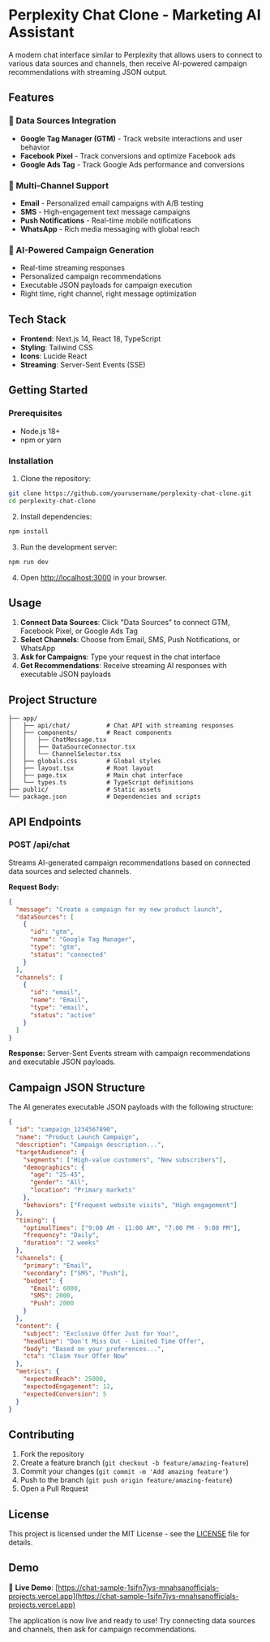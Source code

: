 # Perplexity Chat Clone - Marketing AI Assistant

A modern chat interface similar to Perplexity that allows users to connect to various data sources and channels, then receive AI-powered campaign recommendations with streaming JSON output.

## Features

### 🎯 Data Sources Integration
- **Google Tag Manager (GTM)** - Track website interactions and user behavior
- **Facebook Pixel** - Track conversions and optimize Facebook ads  
- **Google Ads Tag** - Track Google Ads performance and conversions

### 📱 Multi-Channel Support
- **Email** - Personalized email campaigns with A/B testing
- **SMS** - High-engagement text message campaigns
- **Push Notifications** - Real-time mobile notifications
- **WhatsApp** - Rich media messaging with global reach

### 🤖 AI-Powered Campaign Generation
- Real-time streaming responses
- Personalized campaign recommendations
- Executable JSON payloads for campaign execution
- Right time, right channel, right message optimization

## Tech Stack

- **Frontend**: Next.js 14, React 18, TypeScript
- **Styling**: Tailwind CSS
- **Icons**: Lucide React
- **Streaming**: Server-Sent Events (SSE)

## Getting Started

### Prerequisites
- Node.js 18+ 
- npm or yarn

### Installation

1. Clone the repository:
```bash
git clone https://github.com/yourusername/perplexity-chat-clone.git
cd perplexity-chat-clone
```

2. Install dependencies:
```bash
npm install
```

3. Run the development server:
```bash
npm run dev
```

4. Open [http://localhost:3000](http://localhost:3000) in your browser.

## Usage

1. **Connect Data Sources**: Click "Data Sources" to connect GTM, Facebook Pixel, or Google Ads Tag
2. **Select Channels**: Choose from Email, SMS, Push Notifications, or WhatsApp
3. **Ask for Campaigns**: Type your request in the chat interface
4. **Get Recommendations**: Receive streaming AI responses with executable JSON payloads

## Project Structure

```
├── app/
│   ├── api/chat/          # Chat API with streaming responses
│   ├── components/        # React components
│   │   ├── ChatMessage.tsx
│   │   ├── DataSourceConnector.tsx
│   │   └── ChannelSelector.tsx
│   ├── globals.css        # Global styles
│   ├── layout.tsx         # Root layout
│   ├── page.tsx           # Main chat interface
│   └── types.ts           # TypeScript definitions
├── public/                # Static assets
└── package.json           # Dependencies and scripts
```

## API Endpoints

### POST /api/chat
Streams AI-generated campaign recommendations based on connected data sources and selected channels.

**Request Body:**
```json
{
  "message": "Create a campaign for my new product launch",
  "dataSources": [
    {
      "id": "gtm",
      "name": "Google Tag Manager",
      "type": "gtm",
      "status": "connected"
    }
  ],
  "channels": [
    {
      "id": "email",
      "name": "Email",
      "type": "email",
      "status": "active"
    }
  ]
}
```

**Response:** Server-Sent Events stream with campaign recommendations and executable JSON payloads.

## Campaign JSON Structure

The AI generates executable JSON payloads with the following structure:

```json
{
  "id": "campaign_1234567890",
  "name": "Product Launch Campaign",
  "description": "Campaign description...",
  "targetAudience": {
    "segments": ["High-value customers", "New subscribers"],
    "demographics": {
      "age": "25-45",
      "gender": "All",
      "location": "Primary markets"
    },
    "behaviors": ["Frequent website visits", "High engagement"]
  },
  "timing": {
    "optimalTimes": ["9:00 AM - 11:00 AM", "7:00 PM - 9:00 PM"],
    "frequency": "Daily",
    "duration": "2 weeks"
  },
  "channels": {
    "primary": "Email",
    "secondary": ["SMS", "Push"],
    "budget": {
      "Email": 6000,
      "SMS": 2000,
      "Push": 2000
    }
  },
  "content": {
    "subject": "Exclusive Offer Just for You!",
    "headline": "Don't Miss Out - Limited Time Offer",
    "body": "Based on your preferences...",
    "cta": "Claim Your Offer Now"
  },
  "metrics": {
    "expectedReach": 25000,
    "expectedEngagement": 12,
    "expectedConversion": 5
  }
}
```

## Contributing

1. Fork the repository
2. Create a feature branch (`git checkout -b feature/amazing-feature`)
3. Commit your changes (`git commit -m 'Add amazing feature'`)
4. Push to the branch (`git push origin feature/amazing-feature`)
5. Open a Pull Request

## License

This project is licensed under the MIT License - see the [LICENSE](LICENSE) file for details.

## Demo

🎉 **Live Demo**: [https://chat-sample-1sifn7jys-mnahsanofficials-projects.vercel.app](https://chat-sample-1sifn7jys-mnahsanofficials-projects.vercel.app)

The application is now live and ready to use! Try connecting data sources and channels, then ask for campaign recommendations.

